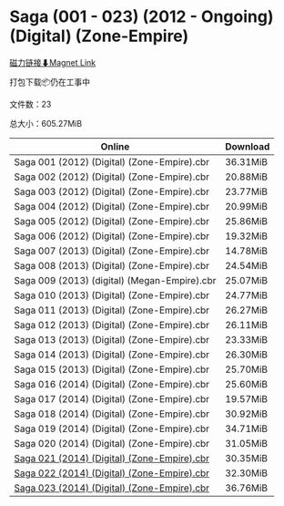 # Saga (001 - 023) (2012 - Ongoing) (Digital) (Zone-Empire)

[磁力链接⬇Magnet Link](magnet:?xt=urn:btih:85de26ae8d80e3dfafc90df9b9cfaa0ac723c1ce&dn=Saga%20%28001%20-%20023%29%20%282012%20-%20Ongoing%29%20%28Digital%29%20%28Zone-Empire%29)

打包下载📦仍在工事中

文件数：23

总大小：605.27MiB

Online | Download
--- | ---
Saga 001 (2012) (Digital) (Zone-Empire).cbr | 36.31MiB
Saga 002 (2012) (Digital) (Zone-Empire).cbr | 20.88MiB
Saga 003 (2012) (Digital) (Zone-Empire).cbr | 23.77MiB
Saga 004 (2012) (Digital) (Zone-Empire).cbr | 20.99MiB
Saga 005 (2012) (Digital) (Zone-Empire).cbr | 25.86MiB
Saga 006 (2012) (Digital) (Zone-Empire).cbr | 19.32MiB
Saga 007 (2013) (Digital) (Zone-Empire).cbr | 14.78MiB
Saga 008 (2013) (Digital) (Zone-Empire).cbr | 24.54MiB
Saga 009 (2013) (digital) (Megan-Empire).cbr | 25.07MiB
Saga 010 (2013) (Digital) (Zone-Empire).cbr | 24.77MiB
Saga 011 (2013) (Digital) (Zone-Empire).cbr | 26.27MiB
Saga 012 (2013) (Digital) (Zone-Empire).cbr | 26.11MiB
Saga 013 (2013) (Digital) (Zone-Empire).cbr | 23.33MiB
Saga 014 (2013) (Digital) (Zone-Empire).cbr | 26.30MiB
Saga 015 (2013) (Digital) (Zone-Empire).cbr | 25.70MiB
Saga 016 (2014) (Digital) (Zone-Empire).cbr | 25.60MiB
Saga 017 (2014) (Digital) (Zone-Empire).cbr | 19.57MiB
Saga 018 (2014) (Digital) (Zone-Empire).cbr | 30.92MiB
Saga 019 (2014) (Digital) (Zone-Empire).cbr | 34.71MiB
Saga 020 (2014) (Digital) (Zone-Empire).cbr | 31.05MiB
[Saga 021 (2014) (Digital) (Zone-Empire).cbr](https://github.com/alicewish/markdown/blob/master/comic/Saga-021-2014-Digital-Zone-Empire-cbr.md) | 30.35MiB
[Saga 022 (2014) (Digital) (Zone-Empire).cbr](https://github.com/alicewish/markdown/blob/master/comic/Saga-022-2014-Digital-Zone-Empire-cbr.md) | 32.30MiB
[Saga 023 (2014) (Digital) (Zone-Empire).cbr](https://github.com/alicewish/markdown/blob/master/comic/Saga-023-2014-Digital-Zone-Empire-cbr.md) | 36.76MiB